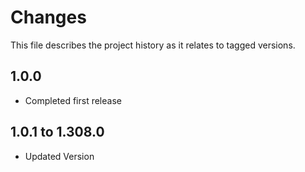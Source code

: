 # Changes
This file describes the project history as it relates to tagged versions.

## 1.0.0
- Completed first release

## 1.0.1 to 1.308.0
- Updated Version
